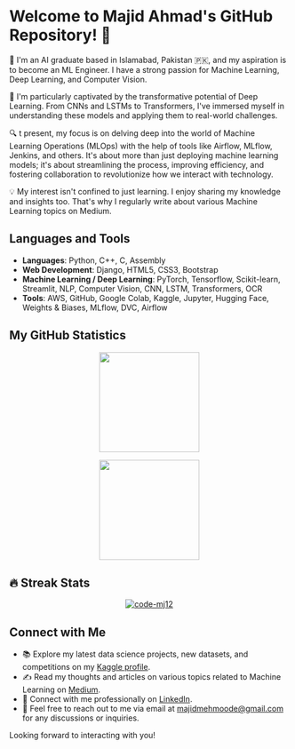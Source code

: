 # Welcome to Majid Ahmad's GitHub Repository! 🚀

🔭 I'm an AI graduate based in Islamabad, Pakistan 🇵🇰, and my aspiration is to become an ML Engineer. I have a strong passion for Machine Learning, Deep Learning, and Computer Vision.

🌱  I'm particularly captivated by the transformative potential of Deep Learning. From CNNs and LSTMs to Transformers, I've immersed myself in understanding these models and applying them to real-world challenges.

🔍 t present, my focus is on delving deep into the world of Machine Learning Operations (MLOps) with the help of tools like Airflow, MLflow, Jenkins, and others. It's about more than just deploying machine learning models; it's about streamlining the process, improving efficiency, and fostering collaboration to revolutionize how we interact with technology.

💡 My interest isn't confined to just learning. I enjoy sharing my knowledge and insights too. That's why I regularly write about various Machine Learning topics on Medium.

## Languages and Tools

- **Languages**: Python, C++, C, Assembly
- **Web Development**: Django, HTML5, CSS3, Bootstrap
- **Machine Learning / Deep Learning**: PyTorch, Tensorflow, Scikit-learn, Streamlit, NLP, Computer Vision, CNN, LSTM, Transformers, OCR
- **Tools**: AWS, GitHub, Google Colab, Kaggle, Jupyter, Hugging Face, Weights & Biases, MLflow, DVC, Airflow


## My GitHub Statistics
<p align="center">
    <a href="https://github.com/code-mj12">
        <img height="180em" src="https://github-readme-stats.vercel.app/api?username=code-mj12&show_icons=true&theme=radical&include_all_commits=true"/>
    </a>
</p>
<p align="center">
    <a href="https://github.com/code-mj12">
        <img height="180em" src="https://github-readme-stats.vercel.app/api/top-langs/?username=code-mj12&layout=compact&theme=radical"/>
    </a>
</p>

## 🔥 Streak Stats
<p align="center">
    <a href="https://github.com/code-mj12">
        <img src="https://github-readme-streak-stats.herokuapp.com/?user=code-mj12&theme=radical" alt="code-mj12" />
    </a>
</p>

## Connect with Me
- 📚 Explore my latest data science projects, new datasets, and competitions on my [Kaggle profile](https://www.kaggle.com/i191796majid).
- ✍️ Read my thoughts and articles on various topics related to Machine Learning on [Medium](https://medium.com/@majidahmadkhan).
- 👔 Connect with me professionally on [LinkedIn](http://linkedin.com/in/majidahmadkhan).
- 📧 Feel free to reach out to me via email at majidmehmoode@gmail.com for any discussions or inquiries.

Looking forward to interacting with you!
